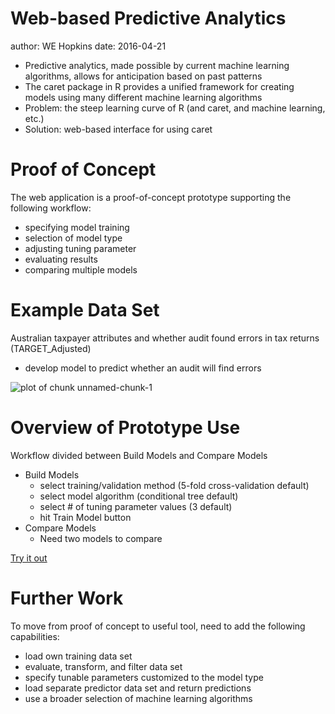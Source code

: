 Web-based Predictive Analytics
========================================================
author: WE Hopkins
date: 2016-04-21

* Predictive analytics, made possible by current machine learning algorithms, allows for
anticipation based on past patterns
* The caret package in R provides a unified framework for creating models using
many different machine learning algorithms
* Problem: the steep learning curve of R (and caret, and machine learning, etc.)
* Solution: web-based interface for using caret





Proof of Concept
========================================================

The web application is a proof-of-concept prototype supporting the following workflow:

- specifying model training
- selection of model type
- adjusting tuning parameter
- evaluating results
- comparing multiple models

Example Data Set
========================================================

Australian taxpayer attributes and whether audit found errors in tax returns (TARGET_Adjusted)

* develop model to predict whether an audit will find errors

![plot of chunk unnamed-chunk-1](index-figure/unnamed-chunk-1-1.png) 

Overview of Prototype Use
========================================================

Workflow divided between Build Models and Compare Models
* Build Models
    + select training/validation method (5-fold cross-validation default)
    + select model algorithm (conditional tree default)
    + select # of tuning parameter values (3 default) 
    + hit Train Model button
* Compare Models
    + Need two models to compare
    
[Try it out](https://wehopkins.shinyapps.io/developingdataproducts/)


Further Work
========================================================

To move from proof of concept to useful tool, need to add the
following capabilities:

* load own training data set
* evaluate, transform, and filter data set
* specify tunable parameters customized to the model type
* load separate predictor data set and return predictions 
* use a broader selection of machine learning algorithms
